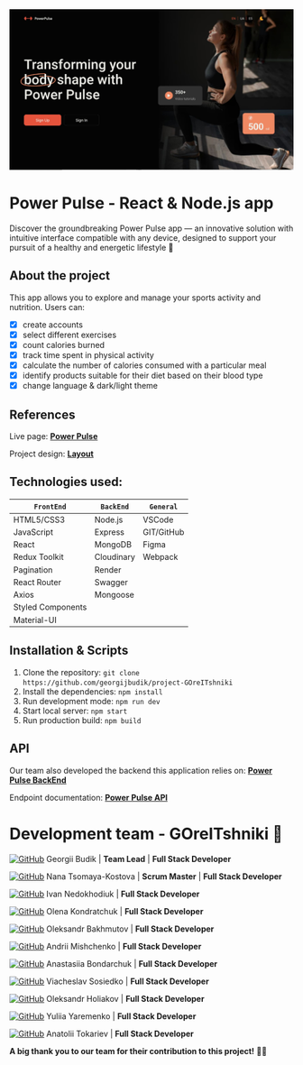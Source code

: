 <img width="980" alt="readme" src="public/readme-cover.jpg">

# Power Pulse - React & Node.js app

Discover the groundbreaking Power Pulse app — an innovative solution with
intuitive interface compatible with any device, designed to support your pursuit
of a healthy and energetic lifestyle :runner:

## About the project

This app allows you to explore and manage your sports activity and nutrition.
Users can:

- [x] create accounts
- [x] select different exercises
- [x] count calories burned
- [x] track time spent in physical activity
- [x] calculate the number of calories consumed with a particular meal
- [x] identify products suitable for their diet based on their blood type
- [x] change language & dark/light theme

## References

Live page:
[**Power Pulse**](https://georgijbudik.github.io/project-GOreITshniki)

Project design:
[**Layout**](https://www.figma.com/file/FHAaMcWwZCDbzWPlowFhEf/Power-Pulse?type=design&mode=design&t=pEbMMrU24sjh3Lm3-0)

## Technologies used:

| `FrontEnd`        | `BackEnd`  | `General`  |
| ----------------- | ---------- | ---------- |
| HTML5/CSS3        | Node.js    | VSCode     |
| JavaScript        | Express    | GIT/GitHub |
| React             | MongoDB    | Figma      |
| Redux Toolkit     | Cloudinary | Webpack    |
| Pagination        | Render     |            |
| React Router      | Swagger    |            |
| Axios             | Mongoose   |            |
| Styled Components |            |            |
| Material-UI       |            |            |

## Installation & Scripts

1. Clone the repository:
   `git clone https://github.com/georgijbudik/project-GOreITshniki`
2. Install the dependencies: `npm install`
3. Run development mode: `npm run dev`
4. Start local server: `npm start`
5. Run production build: `npm build`

## API

Our team also developed the backend this application relies on:
[**Power Pulse BackEnd**](https://github.com/georgijbudik/backend-GOreITshniki)

Endpoint documentation:
[**Power Pulse API**](https://backend-project-dl3a.onrender.com/api-docs/)

# Development team - GOreITshniki :eyes:

[![GitHub](https://img.shields.io/badge/GitHub-100000?style=flat&logo=github&logoColor=white)](https://github.com/georgijbudik)
Georgii Budik | **Team Lead** | **Full Stack Developer**

[![GitHub](https://img.shields.io/badge/GitHub-100000?style=flat&logo=github&logoColor=white)](https://github.com/NanaTsK)
Nana Tsomaya-Kostova | **Scrum Master** | **Full Stack Developer**

[![GitHub](https://img.shields.io/badge/GitHub-100000?style=flat&logo=github&logoColor=white)](https://github.com/Ivan011001)
Ivan Nedokhodiuk | **Full Stack Developer**

[![GitHub](https://img.shields.io/badge/GitHub-100000?style=flat&logo=github&logoColor=white)](https://github.com/olenakond)
Olena Kondratchuk | **Full Stack Developer**

[![GitHub](https://img.shields.io/badge/GitHub-100000?style=flat&logo=github&logoColor=white)](https://github.com/bajmutov)
Oleksandr Bakhmutov | **Full Stack Developer**

[![GitHub](https://img.shields.io/badge/GitHub-100000?style=flat&logo=github&logoColor=white)](https://github.com/AndriiMishch)
Andrii Mishchenko | **Full Stack Developer**

[![GitHub](https://img.shields.io/badge/GitHub-100000?style=flat&logo=github&logoColor=white)](https://github.com/AnastasiaBndr)
Anastasiia Bondarchuk | **Full Stack Developer**

[![GitHub](https://img.shields.io/badge/GitHub-100000?style=flat&logo=github&logoColor=white)](https://github.com/Slav-0N)
Viacheslav Sosiedko | **Full Stack Developer**

[![GitHub](https://img.shields.io/badge/GitHub-100000?style=flat&logo=github&logoColor=white)](https://github.com/Golik07)
Oleksandr Holiakov | **Full Stack Developer**

[![GitHub](https://img.shields.io/badge/GitHub-100000?style=flat&logo=github&logoColor=white)](https://github.com/yuliatos12)
Yuliia Yaremenko | **Full Stack Developer**

[![GitHub](https://img.shields.io/badge/GitHub-100000?style=flat&logo=github&logoColor=white)](https://github.com/Anatolii2709)
Anatolii Tokariev | **Full Stack Developer**

**A big thank you to our team for their contribution to this project!**
:blue_heart::yellow_heart:
